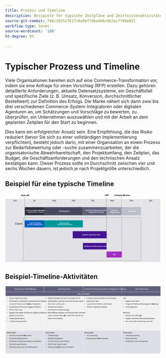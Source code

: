 ```yaml
---
title: Prozess und Timeline
description: Beispiele für typische Zeitpläne und Zeitleistenaktivitäten der Commerce-Implementierung in Adobe.
source-git-commit: 748c302527617c6a9bf7d6e666c6b3acff89e021
workflow-type: tm+mt
source-wordcount: '168'
ht-degree: 0%

---
```



# Typischer Prozess und Timeline

Viele Organisationen bereiten sich auf eine Commerce-Transformation vor, indem sie eine Anfrage für einen Vorschlag (RFP) erstellen. Dazu gehören detaillierte Anforderungen, aktuelle Datensatzsysteme, ein Geschäftsfall und spezifische Ziele (z. B. Umsatz, Konversion, durchschnittlicher Bestellwert) zur Definition des Erfolgs. Die Marke nähert sich dann zwei bis drei verschiedenen Commerce-System-Integratoren oder digitalen Agenturen an, um Schätzungen und Vorschläge zu bewerten, zu überprüfen, ein Unternehmen auszuwählen und mit der Arbeit an dem geplanten Zeitplan für den Start zu beginnen.

Dies kann ein erfolgreicher Ansatz sein. Eine Empfehlung, die das Risiko reduziert (bevor Sie sich zu einer vollständigen Implementierung verpflichten), besteht jedoch darin, mit einer Organisation an einem Prozess zur Bedarfsbewertung oder -suche zusammenzuarbeiten, der die organisatorische Abwehrbereitschaft, den Projektumfang, den Zeitplan, das Budget, die Geschäftsanforderungen und den technischen Ansatz bestätigen kann. Dieser Prozess sollte im Durchschnitt zwischen vier und sechs Wochen dauern, ist jedoch je nach Projektgröße unterschiedlich.

## Beispiel für eine typische Timeline

![Beispiel für eine Timeline zur typischen Commerce-Implementierung](../../assets/playbooks/timeline-example.svg)

## Beispiel-Timeline-Aktivitäten

![Beispielaktivitäten der Commerce-Implementierungs-Timeline](../../assets/playbooks/timeline-activities-example.svg)
